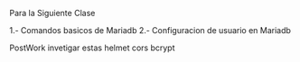 Para la Siguiente Clase 


1.- Comandos basicos de Mariadb
2.- Configuracion de usuario en Mariadb 

PostWork invetigar estas helmet cors bcrypt
